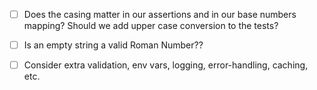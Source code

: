 - [ ] Does the casing matter in our assertions and in our base numbers mapping? 
Should we add upper case conversion to the tests?
- [ ] Is an empty string a valid Roman Number??
- [ ] Consider extra validation, env vars, logging, error-handling, caching, etc.

